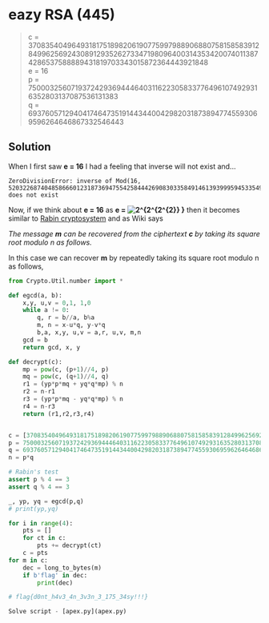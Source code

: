 # eazy RSA (445)
> c = 3708354049649318175189820619077599798890688075815858391284996256924308912935262733471980964003143534200740113874286537588889431819703343015872364443921848 <br>
> e = 16 <br>
> p = 75000325607193724293694446403116223058337764961074929316352803137087536131383 <br>
> q = 69376057129404174647351914434400429820318738947745593069596264646867332546443 <br>

## Solution
When I first saw **e = 16** I had a feeling that inverse will not exist and...
```sage
ZeroDivisionError: inverse of Mod(16, 5203226874048586660123187369475542584442690830335849146139399959453354953924976900388993415470710574187687844214029203747760116730703556445063231528642844) does not exist
```
Now, if we think about **e = 16** as **e = <img src="https://latex.codecogs.com/gif.latex?2^{2^{2^{2}}&space;}" title="2^{2^{2^{2}} }" />**
then it becomes similar to [Rabin cryptosystem](https://en.wikipedia.org/wiki/Rabin_cryptosystem) and as Wiki says

*The message **m** can be recovered from the ciphertext **c** by taking its square root modulo n as follows.*

In this case we can recover **m** by repeatedly taking its square root modulo n as follows,

```py
from Crypto.Util.number import *

def egcd(a, b):
    x,y, u,v = 0,1, 1,0
    while a != 0:
        q, r = b//a, b%a
        m, n = x-u*q, y-v*q
        b,a, x,y, u,v = a,r, u,v, m,n
    gcd = b
    return gcd, x, y

def decrypt(c):
    mp = pow(c, (p+1)//4, p)
    mq = pow(c, (q+1)//4, q)
    r1 = (yp*p*mq + yq*q*mp) % n
    r2 = n-r1 
    r3 = (yp*p*mq - yq*q*mp) % n
    r4 = n-r3
    return (r1,r2,r3,r4)


c = [3708354049649318175189820619077599798890688075815858391284996256924308912935262733471980964003143534200740113874286537588889431819703343015872364443921848]
p = 75000325607193724293694446403116223058337764961074929316352803137087536131383
q = 69376057129404174647351914434400429820318738947745593069596264646867332546443
n = p*q

# Rabin's test
assert p % 4 == 3
assert q % 4 == 3

_, yp, yq = egcd(p,q)
# print(yp,yq)

for i in range(4):
    pts = []
    for ct in c:
        pts += decrypt(ct)
    c = pts
for m in c:
    dec = long_to_bytes(m)
    if b'flag' in dec:
        print(dec)

# flag{d0nt_h4v3_4n_3v3n_3_175_34sy!!!}

Solve script - [apex.py](apex.py)
```
